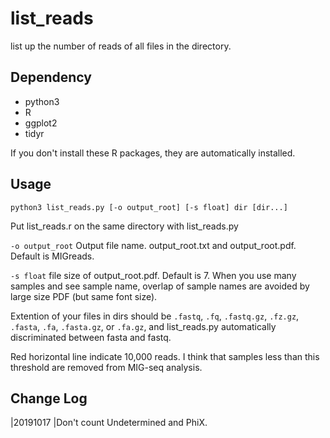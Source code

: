 # list_reads
list up the number of reads of all files in the directory.

## Dependency
- python3
- R
- ggplot2
- tidyr

If you don't install these R packages, they are automatically installed.

## Usage
```
python3 list_reads.py [-o output_root] [-s float] dir [dir...]
```
Put list_reads.r on the same directory with list_reads.py

`-o output_root` Output file name. output_root.txt and output_root.pdf. Default is MIGreads.

`-s float` file size of output_root.pdf. Default is 7. When you use many samples and see sample name, overlap of sample names are  avoided by large size PDF (but same font size).

Extention of your files in dirs should be `.fastq`, `.fq`, `.fastq.gz`, `.fz.gz`, `.fasta`, `.fa`, `.fasta.gz`, or `.fa.gz`, and list_reads.py automatically discriminated between fasta and fastq.

Red horizontal line indicate 10,000 reads. I think that samples less than this threshold are removed from MIG-seq analysis.

## Change Log
|20191017 |Don't count Undetermined and PhiX.
